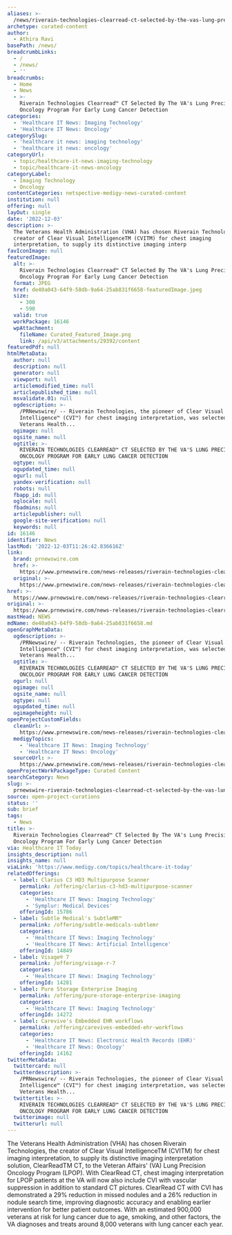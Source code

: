 ```yaml
---
aliases: >-
  /news/riverain-technologies-clearread-ct-selected-by-the-vas-lung-precision-oncology-program-for-early-lung-cancer-detection
archetype: curated-content
author:
  - Athira Ravi
basePath: /news/
breadcrumbLinks:
  - /
  - /news/
  - ''
breadcrumbs:
  - Home
  - News
  - >-
    Riverain Technologies Clearread™ CT Selected By The VA's Lung Precision
    Oncology Program For Early Lung Cancer Detection
categories:
  - 'Healthcare IT News: Imaging Technology'
  - 'Healthcare IT News: Oncology'
categorySlug:
  - 'healthcare it news: imaging technology'
  - 'healthcare it news: oncology'
categoryUrl:
  - topic/healthcare-it-news-imaging-technology
  - topic/healthcare-it-news-oncology
categoryLabel:
  - Imaging Technology
  - Oncology
contentCategories: netspective-medigy-news-curated-content
institution: null
offering: null
layOut: single
date: '2022-12-03'
description: >-
  The Veterans Health Administration (VHA) has chosen Riverain Technologies, the
  creator of Clear Visual IntelligenceTM (CVITM) for chest imaging
  interpretation, to supply its distinctive imaging interp
favIconImage: null
featuredImage:
  alt: >-
    Riverain Technologies Clearread™ CT Selected By The VA's Lung Precision
    Oncology Program For Early Lung Cancer Detection
  format: JPEG
  href: de40a043-64f9-58db-9a64-25ab831f6658-featuredImage.jpeg
  size:
    - 300
    - 590
  valid: true
  workPackage: 16146
  wpAttachment:
    fileName: Curated_Featured_Image.png
    link: /api/v3/attachments/29392/content
featuredPdf: null
htmlMetaData:
  author: null
  description: null
  generator: null
  viewport: null
  articlemodified_time: null
  articlepublished_time: null
  msvalidate.01: null
  ogdescription: >-
    /PRNewswire/ -- Riverain Technologies, the pioneer of Clear Visual
    Intelligence™ (CVI™) for chest imaging interpretation, was selected by the
    Veterans Health...
  ogimage: null
  ogsite_name: null
  ogtitle: >-
    RIVERAIN TECHNOLOGIES CLEARREAD™ CT SELECTED BY THE VA'S LUNG PRECISION
    ONCOLOGY PROGRAM FOR EARLY LUNG CANCER DETECTION
  ogtype: null
  ogupdated_time: null
  ogurl: null
  yandex-verification: null
  robots: null
  fbapp_id: null
  oglocale: null
  fbadmins: null
  articlepublisher: null
  google-site-verification: null
  keywords: null
id: 16146
identifier: News
lastMod: '2022-12-03T11:26:42.836616Z'
link:
  brand: prnewswire.com
  href: >-
    https://www.prnewswire.com/news-releases/riverain-technologies-clearread-ct-selected-by-the-vas-lung-precision-oncology-program-for-early-lung-cancer-detection-301677708.html?tc=eml_cleartime
  original: >-
    https://www.prnewswire.com/news-releases/riverain-technologies-clearread-ct-selected-by-the-vas-lung-precision-oncology-program-for-early-lung-cancer-detection-301677708.html?tc=eml_cleartime
href: >-
  https://www.prnewswire.com/news-releases/riverain-technologies-clearread-ct-selected-by-the-vas-lung-precision-oncology-program-for-early-lung-cancer-detection-301677708.html?tc=eml_cleartime
original: >-
  https://www.prnewswire.com/news-releases/riverain-technologies-clearread-ct-selected-by-the-vas-lung-precision-oncology-program-for-early-lung-cancer-detection-301677708.html?tc=eml_cleartime
mastHead: NEWS
mdName: de40a043-64f9-58db-9a64-25ab831f6658.md
openGraphMetaData:
  ogdescription: >-
    /PRNewswire/ -- Riverain Technologies, the pioneer of Clear Visual
    Intelligence™ (CVI™) for chest imaging interpretation, was selected by the
    Veterans Health...
  ogtitle: >-
    RIVERAIN TECHNOLOGIES CLEARREAD™ CT SELECTED BY THE VA'S LUNG PRECISION
    ONCOLOGY PROGRAM FOR EARLY LUNG CANCER DETECTION
  ogurl: null
  ogimage: null
  ogsite_name: null
  ogtype: null
  ogupdated_time: null
  ogimageheight: null
openProjectCustomFields:
  cleanUrl: >-
    https://www.prnewswire.com/news-releases/riverain-technologies-clearread-ct-selected-by-the-vas-lung-precision-oncology-program-for-early-lung-cancer-detection-301677708.html?tc=eml_cleartime
  medigyTopics:
    - 'Healthcare IT News: Imaging Technology'
    - 'Healthcare IT News: Oncology'
  sourceUrl: >-
    https://www.prnewswire.com/news-releases/riverain-technologies-clearread-ct-selected-by-the-vas-lung-precision-oncology-program-for-early-lung-cancer-detection-301677708.html?tc=eml_cleartime
openProjectWorkPackageType: Curated Content
searchCategory: News
slug: >-
  prnewswire-riverain-technologies-clearread-ct-selected-by-the-vas-lung-precision-oncology-program-for-early-lung-cancer-detection
source: open-project-curations
status: ''
sub: brief
tags:
  - News
title: >-
  Riverain Technologies Clearread™ CT Selected By The VA's Lung Precision
  Oncology Program For Early Lung Cancer Detection
via: Healthcare IT Today
insights_description: null
insights_name: null
viaLink: 'https://www.medigy.com/topics/healthcare-it-today'
relatedOfferings:
  - label: Clarius C3 HD3 Multipurpose Scanner
    permalink: /offering/clarius-c3-hd3-multipurpose-scanner
    categories:
      - 'Healthcare IT News: Imaging Technology'
      - 'Symplur: Medical Devices'
    offeringId: 15786
  - label: Subtle Medical's SubtleMR™
    permalink: /offering/subtle-medicals-subtlemr
    categories:
      - 'Healthcare IT News: Imaging Technology'
      - 'Healthcare IT News: Artificial Intelligence'
    offeringId: 14849
  - label: Visage® 7
    permalink: /offering/visage-r-7
    categories:
      - 'Healthcare IT News: Imaging Technology'
    offeringId: 14281
  - label: Pure Storage Enterprise Imaging
    permalink: /offering/pure-storage-enterprise-imaging
    categories:
      - 'Healthcare IT News: Imaging Technology'
    offeringId: 14272
  - label: Carevive's Embedded EHR workflows
    permalink: /offering/carevives-embedded-ehr-workflows
    categories:
      - 'Healthcare IT News: Electronic Health Records (EHR)'
      - 'Healthcare IT News: Oncology'
    offeringId: 14162
twitterMetaData:
  twittercard: null
  twitterdescription: >-
    /PRNewswire/ -- Riverain Technologies, the pioneer of Clear Visual
    Intelligence™ (CVI™) for chest imaging interpretation, was selected by the
    Veterans Health...
  twittertitle: >-
    RIVERAIN TECHNOLOGIES CLEARREAD™ CT SELECTED BY THE VA'S LUNG PRECISION
    ONCOLOGY PROGRAM FOR EARLY LUNG CANCER DETECTION
  twitterimage: null
  twitterurl: null
---
```

<p>The Veterans Health Administration (VHA) has chosen Riverain Technologies, the creator of Clear Visual IntelligenceTM (CVITM) for chest imaging interpretation, to supply its distinctive imaging interpretation solution, ClearReadTM CT, to the Veteran Affairs' (VA) Lung Precision Oncology Program (LPOP). With ClearRead CT, chest imaging interpretation for LPOP patients at the VA will now also include CVI with vascular suppression in addition to standard CT pictures. ClearRead CT with CVI has demonstrated a 29% reduction in missed nodules and a 26% reduction in nodule search time, improving diagnostic accuracy and enabling earlier intervention for better patient outcomes. With an estimated 900,000 veterans at risk for lung cancer due to age, smoking, and other factors, the VA diagnoses and treats around 8,000 veterans with lung cancer each year.</p>